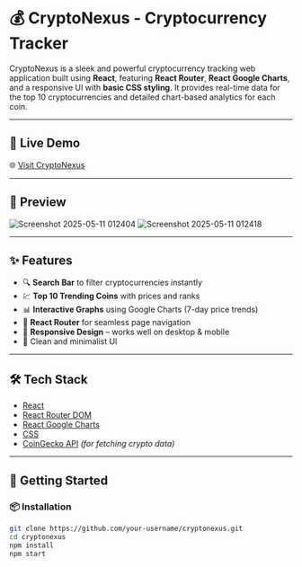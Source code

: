 # 💰 CryptoNexus - Cryptocurrency Tracker

CryptoNexus is a sleek and powerful cryptocurrency tracking web application built using **React**, featuring **React Router**, **React Google Charts**, and a responsive UI with **basic CSS styling**. It provides real-time data for the top 10 cryptocurrencies and detailed chart-based analytics for each coin.

---

## 🔗 Live Demo

🌐 [Visit CryptoNexus](https://cryptocurrency-tracker-git-main-prathvieshs-projects.vercel.app)

---

## 📸 Preview

![Screenshot 2025-05-11 012404](https://github.com/user-attachments/assets/fb393c72-40b8-40e0-9b5a-ef71176fe539)
![Screenshot 2025-05-11 012418](https://github.com/user-attachments/assets/69b6a906-c43d-4e33-8a69-423119cfc5d8)

---

## ✨ Features

- 🔍 **Search Bar** to filter cryptocurrencies instantly  
- 💹 **Top 10 Trending Coins** with prices and ranks  
- 📊 **Interactive Graphs** using Google Charts (7-day price trends)  
- 🔗 **React Router** for seamless page navigation  
- 📱 **Responsive Design** – works well on desktop & mobile  
- 🌙 Clean and minimalist UI

---

## 🛠 Tech Stack

- [React](https://reactjs.org/)
- [React Router DOM](https://reactrouter.com/)
- [React Google Charts](https://react-google-charts.com/)
- [CSS](https://developer.mozilla.org/en-US/docs/Web/CSS)
- [CoinGecko API](https://www.coingecko.com/en/api) *(for fetching crypto data)*

---

## 🚀 Getting Started

### 📦 Installation

```bash
git clone https://github.com/your-username/cryptonexus.git
cd cryptonexus
npm install
npm start
